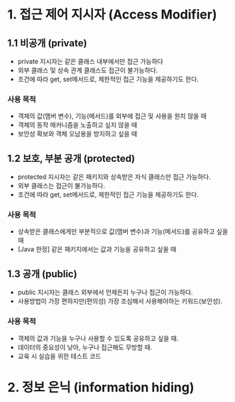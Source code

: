 # 1. 접근 제어 지시자 (Access Modifier)

## 1.1 비공개 (private) 
- private 지시자는 같은 클래스 내부에서만 접근 가능하다
- 외부 클래스 및 상속 관계 클래스도 접근이 불가능하다.
- 조건에 따라 get, set메서드로, 제한적인 접근 기능을 제공하기도 한다.

### 사용 목적
- 객체의 값(맴버 변수), 기능(메서드)를 외부에 접근 및 사용을 원치 않을 때
- 객체의 동작 매커니즘을 노출하고 싶지 않을 때
- 보안성 확보와 객체 오남용을 방지하고 싶을 때


## 1.2 보호, 부분 공개 (protected)

- protected 지시자는 같은 패키지와 상속받은 자식 클래스만 접근 가능하다.
- 외부 클래스는 접근이 불가능하다.
- 조건에 따라 get, set메서드로, 제한적인 접근 기능을 제공하기도 한다.

### 사용 목적
- 상속받은 클래스에게만 부분적으로 값(맴버 변수)과 기능(메서드)를 공유하고 싶을때
- [Java 한정] 같은 패키지에서는 값과 기능을 공유하고 싶을 때


## 1.3 공개 (public)

- public 지시자는 클래스 외부에서 언제든지 누구나 접근이 가능하다.
- 사용방법이 가장 편하지만(편의성) 가장 조심해서 사용해야하는 키워드(보안성).

### 사용 목적
- 객체의 값과 기능을 누구나 사용할 수 있도록 공유하고 싶을 때.
- 데이터의 중요성이 낮아, 누구나 접근해도 무방할 때. 
- 교육 시 실습을 위한 테스트 코드



# 2. 정보 은닉 (information hiding)